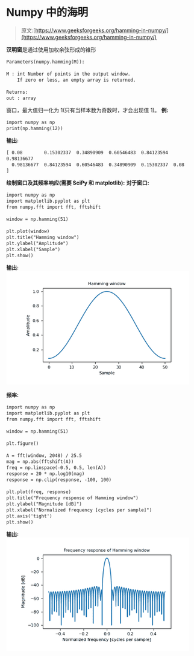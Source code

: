 # Numpy 中的海明

> 原文:[https://www.geeksforgeeks.org/hamming-in-numpy/](https://www.geeksforgeeks.org/hamming-in-numpy/)

**汉明窗**是通过使用加权余弦形成的锥形

```
Parameters(numpy.hamming(M)): 

M : int Number of points in the output window.
    If zero or less, an empty array is returned.

Returns: 
out : array
```

窗口，最大值归一化为 1(只有当样本数为奇数时，才会出现值 1)。
**例:**

```
import numpy as np 
print(np.hamming(12))
```

**输出:**

```
[ 0.08        0.15302337  0.34890909  0.60546483  0.84123594  0.98136677
  0.98136677  0.84123594  0.60546483  0.34890909  0.15302337  0.08      ]

```

**绘制窗口及其频率响应(需要 SciPy 和 matplotlib):**
**对于窗口:**

```
import numpy as np 
import matplotlib.pyplot as plt 
from numpy.fft import fft, fftshift 

window = np.hamming(51)

plt.plot(window) 
plt.title("Hamming window")
plt.ylabel("Amplitude") 
plt.xlabel("Sample") 
plt.show() 
```

**输出:**
![](img/33c7bf927028d4bb3e546e4c3bc854e4.png)

**频率:**

```
import numpy as np 
import matplotlib.pyplot as plt 
from numpy.fft import fft, fftshift 

window = np.hamming(51)

plt.figure()

A = fft(window, 2048) / 25.5
mag = np.abs(fftshift(A))
freq = np.linspace(-0.5, 0.5, len(A))
response = 20 * np.log10(mag)
response = np.clip(response, -100, 100)

plt.plot(freq, response)
plt.title("Frequency response of Hamming window")
plt.ylabel("Magnitude [dB]")
plt.xlabel("Normalized frequency [cycles per sample]")
plt.axis('tight')
plt.show()
```

**输出:**
![](img/2bf103a47f364d7a5b98c0608379fba3.png)